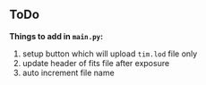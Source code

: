 ## ToDo

**Things to add in `main.py`:**

1. setup button which will upload `tim.lod` file only
2. update header of fits file after exposure
3. auto increment file name